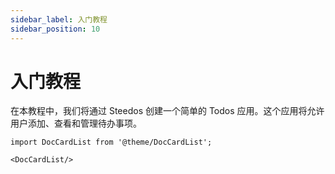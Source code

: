 ```yaml
---
sidebar_label: 入门教程
sidebar_position: 10
---
```


# 入门教程

在本教程中，我们将通过 Steedos 创建一个简单的 Todos 应用。这个应用将允许用户添加、查看和管理待办事项。


```mdx-code-block
import DocCardList from '@theme/DocCardList';

<DocCardList/>
```